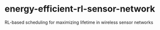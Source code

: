 # energy-efficient-rl-sensor-network
RL-based scheduling for maximizing lifetime in wireless sensor networks
